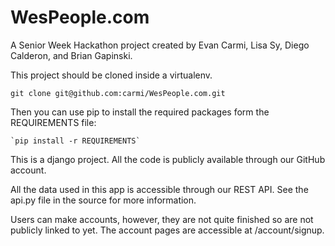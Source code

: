 WesPeople.com
=============
A Senior Week Hackathon project created by Evan Carmi, Lisa Sy, Diego Calderon, and Brian Gapinski.

This project should be cloned inside a virtualenv.

  `git clone git@github.com:carmi/WesPeople.com.git`

Then you can use pip to install the required packages form the REQUIREMENTS file:

    `pip install -r REQUIREMENTS`

This is a django project. All the code is publicly available through our GitHub account.

All the data used in this app is accessible through our REST API. See the api.py file in the source for more information.

Users can make accounts, however, they are not quite finished so are not publicly linked to yet. The account pages are accessible at /account/signup.
